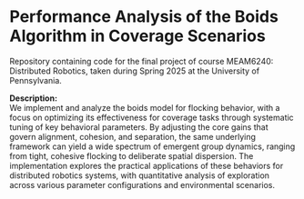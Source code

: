 # Performance Analysis of the Boids Algorithm in Coverage Scenarios

Repository containing code for the final project of course MEAM6240: Distributed Robotics, taken during Spring 2025 at the University of Pennsylvania.

**Description:**<br/>
We implement and analyze the boids model for flocking behavior, with a focus on optimizing its effectiveness for coverage tasks through systematic tuning of key behavioral parameters. By adjusting the core gains that govern alignment, cohesion, and separation, the same underlying framework can yield a wide spectrum of emergent group dynamics, ranging from tight, cohesive flocking to deliberate spatial dispersion. The implementation explores the practical applications of these behaviors for distributed robotics systems, with quantitative analysis of exploration across various parameter configurations and environmental scenarios.
